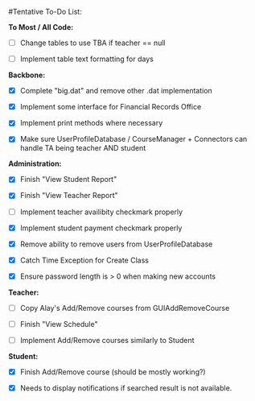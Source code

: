 #Tentative To-Do List:

**To Most / All Code:**

- [ ] Change tables to use TBA if teacher == null

- [ ] Implement table text formatting for days 

**Backbone:**

- [x] Complete "big.dat" and remove other .dat implementation

- [x] Implement some interface for Financial Records Office

- [x] Implement print methods where necessary

- [x] Make sure UserProfileDatabase / CourseManager + Connectors can handle TA being teacher AND student

**Administration:**

- [x] Finish "View Student Report"

- [x] Finish "View Teacher Report"

- [ ] Implement teacher availibity checkmark properly

- [x] Implement student payment checkmark properly

- [x] Remove ability to remove users from UserProfileDatabase

- [x] Catch Time Exception for Create Class

- [x] Ensure password length is > 0 when making new accounts

**Teacher:**

- [ ] Copy Alay's Add/Remove courses from GUIAddRemoveCourse

- [ ] Finish "View Schedule"

- [ ] Implement Add/Remove courses similarly to Student

**Student:**

- [x] Finish Add/Remove course (should be mostly working?)

- [x] Needs to display notifications if searched result is not available. 
